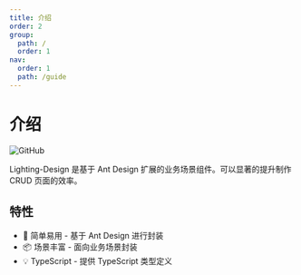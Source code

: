 ```yaml
---
title: 介绍
order: 2
group:
  path: /
  order: 1
nav:
  order: 1
  path: /guide
---
```


# 介绍

![GitHub](https://img.shields.io/github/license/doly-dev/antd-more.svg)

Lighting-Design 是基于 Ant Design 扩展的业务场景组件。可以显著的提升制作 CRUD 页面的效率。

## 特性

- 💎 简单易用 - 基于 Ant Design 进行封装
- 📦 场景丰富 - 面向业务场景封装
- 💡 TypeScript - 提供 TypeScript 类型定义

